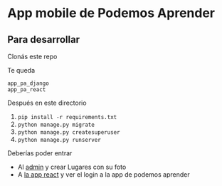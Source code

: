 # App mobile de Podemos Aprender


## Para desarrollar

Clonás este repo

Te queda

~~~
app_pa_django
app_pa_react
~~~

Después en este directorio
1. `pip install -r requirements.txt`
2. `python manage.py migrate`
3. `python manage.py createsuperuser`
4. `python manage.py runserver`

Deberías poder entrar
* Al [admin](http://127.0.0.1:8000/admin) y crear Lugares con su foto
* A [la app react](http://127.0.0.1:8000/app/index.html) y ver el login a la app de podemos aprender



